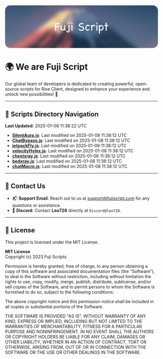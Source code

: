 ![Banner](.github/b.webp)

# 🌍 **We are Fuji Script**

Our global team of developers is dedicated to creating powerful, open-source scripts for Rise Client, designed to enhance your experience and unlock new possibilities! 🌟

---
<!-- SCRIPTS_NAVIGATION_START -->
## 📂 **Scripts Directory Navigation**

**Last Updated**: 2025-01-08 11:38:22 UTC

- **[SilentAura.js](scripts/SilentAura.js)**: Last modified on 2025-01-08 11:38:12 UTC
- **[ChatBypass.js](scripts/ChatBypass.js)**: Last modified on 2025-01-08 11:38:12 UTC
- **[jetpackFly.js](scripts/jetpackFly.js)**: Last modified on 2025-01-08 11:38:12 UTC
- **[velocityHylex.js](scripts/velocityHylex.js)**: Last modified on 2025-01-08 11:38:12 UTC
- **[chestxray.js](scripts/chestxray.js)**: Last modified on 2025-01-08 11:38:12 UTC
- **[bedxray.js](scripts/bedxray.js)**: Last modified on 2025-01-08 11:38:12 UTC
- **[chatMacro.js](scripts/chatMacro.js)**: Last modified on 2025-01-08 11:38:12 UTC

<!-- SCRIPTS_NAVIGATION_END -->

---

## 💬 **Contact Us**  
- 📬 **Support Email**: Reach out to us at [support@fujiscript.com](mailto:support@fujiscript.com) for any questions or assistance.  
- 💬 **Discord**: Contact **Leo728** directly at `Discord@leo728`.

---

## 📜 **License**

This project is licensed under the MIT License.  

**MIT License**  
Copyright (c) 2023 Fuji Scripts  

Permission is hereby granted, free of charge, to any person obtaining a copy of this software and associated documentation files (the "Software"), to deal in the Software without restriction, including without limitation the rights to use, copy, modify, merge, publish, distribute, sublicense, and/or sell copies of the Software, and to permit persons to whom the Software is furnished to do so, subject to the following conditions:  

The above copyright notice and this permission notice shall be included in all copies or substantial portions of the Software.  

THE SOFTWARE IS PROVIDED "AS IS", WITHOUT WARRANTY OF ANY KIND, EXPRESS OR IMPLIED, INCLUDING BUT NOT LIMITED TO THE WARRANTIES OF MERCHANTABILITY, FITNESS FOR A PARTICULAR PURPOSE AND NONINFRINGEMENT. IN NO EVENT SHALL THE AUTHORS OR COPYRIGHT HOLDERS BE LIABLE FOR ANY CLAIM, DAMAGES OR OTHER LIABILITY, WHETHER IN AN ACTION OF CONTRACT, TORT OR OTHERWISE, ARISING FROM, OUT OF OR IN CONNECTION WITH THE SOFTWARE OR THE USE OR OTHER DEALINGS IN THE SOFTWARE.  
